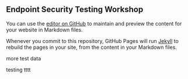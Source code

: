 ## Endpoint Security Testing Workshop

You can use the [editor on GitHub](https://github.com/pinktangent/pinktangent.github.io/edit/master/index.md) to maintain and preview the content for your website in Markdown files.

Whenever you commit to this repository, GitHub Pages will run [Jekyll](https://jekyllrb.com/) to rebuild the pages in your site, from the content in your Markdown files.

more test data



testing tttt
